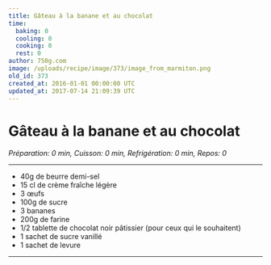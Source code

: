 ```yaml
---
title: Gâteau à la banane et au chocolat
time:
  baking: 0
  cooling: 0
  cooking: 0
  rest: 0
author: 750g.com
image: /uploads/recipe/image/373/image_from_marmiton.png
old_id: 373
created_at: 2016-01-01 00:00:00 UTC
updated_at: 2017-07-14 21:09:39 UTC
---
```


# Gâteau à la banane et au chocolat

_Préparation: 0 min, Cuisson: 0 min, Refrigération: 0 min, Repos: 0_

---

- 40g de beurre demi-sel
- 15 cl de crème fraîche légère
- 3 œufs
- 100g de sucre
- 3 bananes
- 200g de farine
- 1/2 tablette de chocolat noir pâtissier (pour ceux qui le souhaitent)
- 1 sachet de sucre vanillé
- 1 sachet de levure

---
